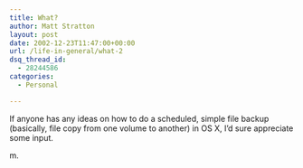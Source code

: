```yaml
---
title: What?
author: Matt Stratton
layout: post
date: 2002-12-23T11:47:00+00:00
url: /life-in-general/what-2
dsq_thread_id:
  - 28244586
categories:
  - Personal

---
```

If anyone has any ideas on how to do a scheduled, simple file backup (basically, file copy from one volume to another) in OS X, I&#8217;d sure appreciate some input.

m.